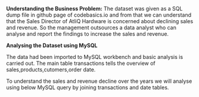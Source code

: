 **Understanding the Business Problem:**
The dataset was given as a SQL dump file in github page of codebasics.io and from that we can understand that the Sales Director of AtliQ Hardware is concerned about declining sales and revenue.
So the management outsources a data analyst who can analyse and report the findings to increase the sales and revenue.

**Analysing the Dataset using MySQL**

The data had been imported to MySQL workbench and basic analysis is carried out. The main table transactions tells the overview of sales,products,cutomers,order date.

To understand the sales and revenue decline over the years we will analyse using below MySQL query by joining transactions and date tables.
